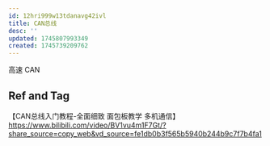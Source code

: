 ```yaml
---
id: 12hri999w13tdanavg42ivl
title: CAN总线
desc: ''
updated: 1745807993349
created: 1745739209762
---
```


高速 CAN

## Ref and Tag

【CAN总线入门教程-全面细致 面包板教学 多机通信】 https://www.bilibili.com/video/BV1vu4m1F7Gt/?share_source=copy_web&vd_source=fe1db0b3f565b5940b244b9c7f7b4fa1 